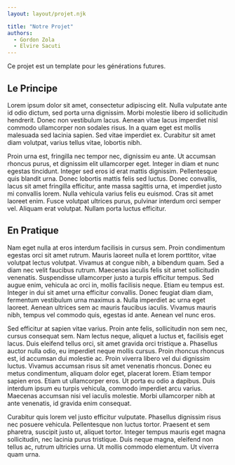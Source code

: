 ```yaml
---
layout: layout/projet.njk

title: "Notre Projet"
authors:
  - Gordon Zola
  - Elvire Sacuti
---
```


Ce projet est un template pour les générations futures.

## Le Principe

Lorem ipsum dolor sit amet, consectetur adipiscing elit. Nulla vulputate ante id odio dictum, sed porta urna dignissim. Morbi molestie libero id sollicitudin hendrerit. Donec non vestibulum lacus. Aenean vitae lacus imperdiet nisl commodo ullamcorper non sodales risus. In a quam eget est mollis malesuada sed lacinia sapien. Sed vitae imperdiet ex. Curabitur sit amet diam volutpat, varius tellus vitae, lobortis nibh.

Proin urna est, fringilla nec tempor nec, dignissim eu ante. Ut accumsan rhoncus purus, et dignissim elit ullamcorper eget. Integer in diam et nunc egestas tincidunt. Integer sed eros id erat mattis dignissim. Pellentesque quis blandit urna. Donec lobortis mattis felis sed luctus. Donec convallis, lacus sit amet fringilla efficitur, ante massa sagittis urna, et imperdiet justo mi convallis lorem. Nulla vehicula varius felis eu euismod. Cras sit amet laoreet enim. Fusce volutpat ultrices purus, pulvinar interdum orci semper vel. Aliquam erat volutpat. Nullam porta luctus efficitur.

## En Pratique

Nam eget nulla at eros interdum facilisis in cursus sem. Proin condimentum egestas orci sit amet rutrum. Mauris laoreet nulla et lorem porttitor, vitae volutpat lectus volutpat. Vivamus at congue nibh, a bibendum quam. Sed a diam nec velit faucibus rutrum. Maecenas iaculis felis sit amet sollicitudin venenatis. Suspendisse ullamcorper justo a turpis efficitur tempus. Sed augue enim, vehicula ac orci in, mollis facilisis neque. Etiam eu tempus est. Integer in dui sit amet urna efficitur convallis. Donec feugiat diam diam, fermentum vestibulum urna maximus a. Nulla imperdiet ac urna eget laoreet. Aenean ultrices sem ac mauris faucibus iaculis. Vivamus mauris nibh, tempus vel commodo quis, egestas id ante. Aenean vel nunc eros.

Sed efficitur at sapien vitae varius. Proin ante felis, sollicitudin non sem nec, cursus consequat sem. Nam lectus neque, aliquet a luctus et, facilisis eget lacus. Duis eleifend tellus orci, sit amet gravida orci tristique a. Phasellus auctor nulla odio, eu imperdiet neque mollis cursus. Proin rhoncus rhoncus est, id accumsan dui molestie ac. Proin viverra libero vel dui dignissim luctus. Vivamus accumsan risus sit amet venenatis rhoncus. Donec eu metus condimentum, aliquam dolor eget, placerat lorem. Etiam tempor sapien eros. Etiam ut ullamcorper eros. Ut porta eu odio a dapibus. Duis interdum ipsum eu turpis vehicula, commodo imperdiet arcu varius. Maecenas accumsan nisi vel iaculis molestie. Morbi ullamcorper nibh at ante venenatis, id gravida enim consequat.

Curabitur quis lorem vel justo efficitur vulputate. Phasellus dignissim risus nec posuere vehicula. Pellentesque non luctus tortor. Praesent et sem pharetra, suscipit justo ut, aliquet tortor. Integer tempus mauris eget magna sollicitudin, nec lacinia purus tristique. Duis neque magna, eleifend non tellus ac, rutrum ultricies urna. Ut mollis commodo elementum. Ut viverra quam urna.
